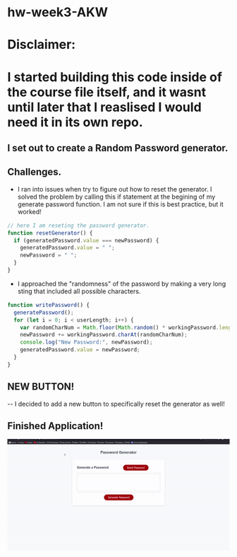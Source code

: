 # hw-week3-AKW

# Disclaimer:

# I started building this code inside of the course file itself, and it wasnt until later that I reaslised I would need it in its own repo.

## I set out to create a Random Password generator.

## Challenges.

- I ran into issues when try to figure out how to reset the generator. I solved the problem by calling this if statement at the begining of my generate password function. I am not sure if this is best practice, but it worked!

```js
// here I am reseting the password generator.
function resetGenerator() {
  if (generatedPassword.value === newPassword) {
    generatedPassword.value = " ";
    newPassword = " ";
  }
}
```

- I approached the "randomness" of the password by making a very long sting that included all possible characters.

```js
function writePassword() {
  generatePassword();
  for (let i = 0; i < userLength; i++) {
    var randomCharNum = Math.floor(Math.random() * workingPassword.length);
    newPassword += workingPassword.charAt(randomCharNum);
    console.log("New Password:", newPassword);
    generatedPassword.value = newPassword;
  }
}
```

## NEW BUTTON!

-- I decided to add a new button to specifically reset the generator as well!

## Finished Application!

![ Gif of app working](/passwordGeneratorGifs.gif)
